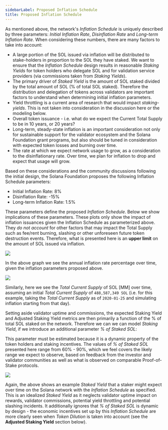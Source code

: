 ```yaml
---
sidebarLabel: Proposed Inflation Schedule
title: Proposed Inflation Schedule
---
```


As mentioned above, the network's _Inflation Schedule_ is uniquely described by
three parameters: _Initial Inflation Rate_, _Disinflation Rate_ and _Long-term
Inflation Rate_. When considering these numbers, there are many factors to take
into account:

- A large portion of the SOL issued via inflation will be distributed to
  stake-holders in proportion to the SOL they have staked. We want to ensure
  that the _Inflation Schedule_ design results in reasonable _Staking Yields_
  for token holders who delegate SOL and for validation service providers (via
  commissions taken from _Staking Yields_).
- The primary driver of _Staked Yield_ is the amount of SOL staked divided by
  the total amount of SOL (% of total SOL staked). Therefore the distribution
  and delegation of tokens across validators are important factors to understand
  when determining initial inflation parameters.
- Yield throttling is a current area of research that would impact
  _staking-yields_. This is not taken into consideration in the discussion here
  or the modeling below.
- Overall token issuance - i.e. what do we expect the Current Total Supply to be
  in 10 years, or 20 years?
- Long-term, steady-state inflation is an important consideration not only for
  sustainable support for the validator ecosystem and the Solana Foundation
  grant programs, but also should be tuned in consideration with expected token
  losses and burning over time.
- The rate at which we expect network usage to grow, as a consideration to the
  disinflationary rate. Over time, we plan for inflation to drop and expect that
  usage will grow.

Based on these considerations and the community discussions following the
initial design, the Solana Foundation proposes the following Inflation Schedule
parameters:

- Initial Inflation Rate: 8%
- Disinflation Rate: -15%
- Long-term Inflation Rate: 1.5%

These parameters define the proposed _Inflation Schedule_. Below we show
implications of these parameters. These plots only show the impact of inflation
issuances given the Inflation Schedule as parameterized above. They _do not
account_ for other factors that may impact the Total Supply such as fee/rent
burning, slashing or other unforeseen future token destruction events.
Therefore, what is presented here is an **upper limit** on the amount of SOL
issued via inflation.

![](/img/p_inflation_schedule.png)

In the above graph we see the annual inflation rate percentage over time, given
the inflation parameters proposed above.

![](/img/p_total_supply.png)

Similarly, here we see the _Total Current Supply_ of SOL [MM] over time,
assuming an initial _Total Current Supply_ of `488,587,349 SOL` (i.e. for this
example, taking the _Total Current Supply_ as of `2020-01-25` and simulating
inflation starting from that day).

Setting aside validator uptime and commissions, the expected Staking Yield and
Adjusted Staking Yield metrics are then primarily a function of the % of total
SOL staked on the network. Therefore we can we can model _Staking Yield_, if we
introduce an additional parameter _% of Staked SOL_:

<!-- $$
\%~\text{SOL Staked} = \frac{\text{Total SOL Staked}}{\text{Total Current Supply}}
$$ -->

This parameter must be estimated because it is a dynamic property of the token
holders and staking incentives. The values of _% of Staked SOL_ presented here
range from 60% - 90%, which we feel covers the likely range we expect to
observe, based on feedback from the investor and validator communities as well
as what is observed on comparable Proof-of-Stake protocols.

![](/img/p_ex_staked_yields.png)

Again, the above shows an example _Staked Yield_ that a staker might expect over
time on the Solana network with the _Inflation Schedule_ as specified. This is
an idealized _Staked Yield_ as it neglects validator uptime impact on rewards,
validator commissions, potential yield throttling and potential slashing
incidents. It additionally ignores that _% of Staked SOL_ is dynamic by design -
the economic incentives set up by this _Inflation Schedule_ are more clearly
seen when _Token Dilution_ is taken into account (see the **Adjusted Staking
Yield** section below).
